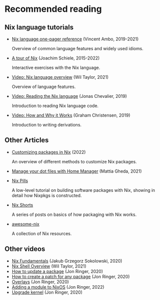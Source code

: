 # Recommended reading

## Nix language tutorials

- [Nix language one-pager reference](https://github.com/tazjin/nix-1p) (Vincent Ambo, 2019-2021)

  Overview of common language features and widely used idioms.

- [A tour of Nix](https://nixcloud.io/tour) (Joachim Schiele, 2015-2022)

  Interactive exercises with the Nix language.

- [Video: Nix language overview](https://www.youtube.com/watch?v=eCapIx9heBw&list=PL-saUBvIJzOkjAw_vOac75v-x6EzNzZq-&index=5) (Wil Taylor, 2021)

  Overview of language features.

- [Video: Reading the Nix language](https://youtu.be/hbJkMl631FE?t=1533) (Jonas Chevalier, 2019)

  Introduction to reading Nix language code.

- [Video: How and Why it Works](https://youtu.be/hbJkMl631FE?t=4806) (Graham Christensen, 2019)

  Introduction to writing derivations.

## Other Articles

- [Customizing packages in Nix](https://bobvanderlinden.me/customizing-packages-in-nix/) (2022)

  An overview of different methods to customize Nix packages.

- [Manage your dot files with Home Manager](https://ghedam.at/24353/tutorial-getting-started-with-home-manager-for-nix) (Mattia Gheda, 2021)

- [Nix Pills](https://nixos.org/nixos/nix-pills/index.html)

  A low-level tutorial on building software packages with Nix, showing in detail how Nixpkgs is constructed.

- [Nix Shorts](https://github.com/justinwoo/nix-shorts)

  A series of posts on basics of how packaging with Nix works.

- [awesome-nix](https://nix-community.github.io/awesome-nix/)

  A collection of Nix resources.

## Other videos

- [Nix Fundamentals](https://www.youtube.com/watch?v=m4sv2M9jRLg) (Jakub Grzegorz Sokolowski, 2020)
- [Nix Shell Overview](https://www.youtube.com/watch?v=SGekN4pDExY) (Wil Taylor, 2021)
- [How to update a package](https://www.youtube.com/watch?v=D_IZ2EfW_8U) (Jon Ringer, 2020)
- [How to create a patch for any package](https://www.youtube.com/watch?v=5K_2RSjbdXc) (Jon Ringer, 2020)
- [Overlays](https://www.youtube.com/watch?v=dGAL3gMXvug) (Jon Ringer, 2020)
- [Adding a module to NixOS](https://www.youtube.com/watch?v=bkDYmvKINm8) (Jon Ringer, 2022)
- [Upgrade kernel](https://www.youtube.com/watch?v=Zi_vbddNXtg) (Jon Ringer, 2020)
